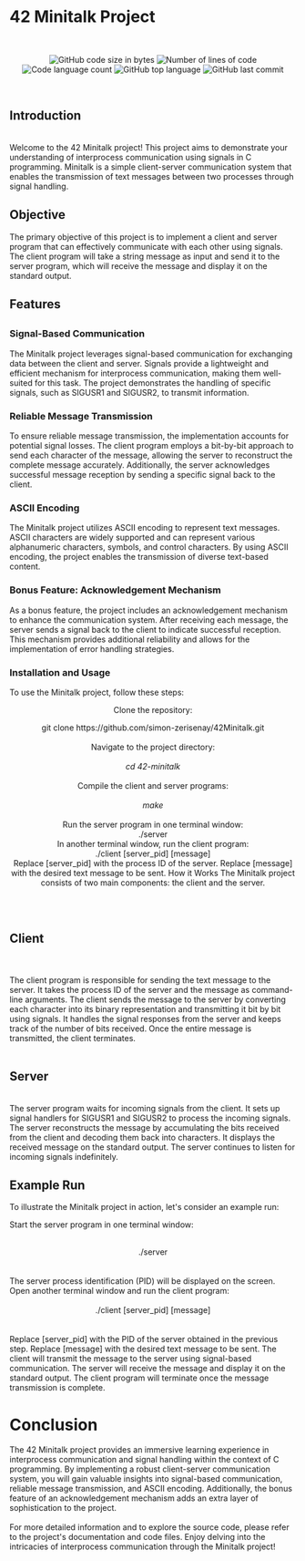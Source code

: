 <h1> 42 Minitalk Project </h1>
<br/>
<p align="center">
	<img alt="GitHub code size in bytes" src="https://img.shields.io/github/languages/code-size/simon-zerisenay/42Minitalk?color=lightblue" />
	<img alt="Number of lines of code" src="https://img.shields.io/tokei/lines/github/simon-zerisenay/42Minitalk?color=critical" />
	<img alt="Code language count" src="https://img.shields.io/github/languages/count/simon-zerisenay/42Minitalk?color=yellow" />
	<img alt="GitHub top language" src="https://img.shields.io/github/languages/top/simon-zerisenay/42Minitalk?color=blue" />
	<img alt="GitHub last commit" src="https://img.shields.io/github/last-commit/simon-zerisenay/42Minitalk?color=green" />
</p>
<br/> 
<h2>Introduction</h2> 
<br/>  
Welcome to the 42 Minitalk project! This project aims to demonstrate your understanding of interprocess communication using signals in C programming. Minitalk is a simple client-server communication system that enables the transmission of text messages between two processes through signal handling.

<h2>Objective</h2> 
The primary objective of this project is to implement a client and server program that can effectively communicate with each other using signals. The client program will take a string message as input and send it to the server program, which will receive the message and display it on the standard output.

<h2>Features<h2>    
  <h3>Signal-Based Communication</h3> 
The Minitalk project leverages signal-based communication for exchanging data between the client and server. Signals provide a lightweight and efficient mechanism for interprocess communication, making them well-suited for this task. The project demonstrates the handling of specific signals, such as SIGUSR1 and SIGUSR2, to transmit information.
 
<h3>Reliable Message Transmission</h3>
To ensure reliable message transmission, the implementation accounts for potential signal losses. The client program employs a bit-by-bit approach to send each character of the message, allowing the server to reconstruct the complete message accurately. Additionally, the server acknowledges successful message reception by sending a specific signal back to the client.

<h3>ASCII Encoding</h3> 
The Minitalk project utilizes ASCII encoding to represent text messages. ASCII characters are widely supported and can represent various alphanumeric characters, symbols, and control characters. By using ASCII encoding, the project enables the transmission of diverse text-based content.
  
<h3>Bonus Feature: Acknowledgement Mechanism</h3>  
As a bonus feature, the project includes an acknowledgement mechanism to enhance the communication system. After receiving each message, the server sends a signal back to the client to indicate successful reception. This mechanism provides additional reliability and allows for the implementation of error handling strategies.

<h3>Installation and Usage</h3>
To use the Minitalk project, follow these steps:
<div align="center">
  <p>Clone the repository:<p> 
                                          git clone https://github.com/simon-zerisenay/42Minitalk.git
<br/>
   <br>
  Navigate to the project directory: 
  <br/>
   <br> 
  <i>             cd 42-minitalk </i>
  <br/>
   <br>
Compile the client and server programs: 
  <br/>
   <br>
  <i>make </i>
  </br>
   <br>
Run the server program in one terminal window: 
     <br>
  ./server
     <br/>
In another terminal window, run the client program:
     <br/>
  ./client [server_pid] [message]
   <br>
  Replace [server_pid] with the process ID of the server.
Replace [message] with the desired text message to be sent.
How it Works
The Minitalk project consists of two main components: the client and the server.
 <br>
   <br>
  </div>
  <br/>
<h2>Client</h2>
 <br>
   <br>
  The client program is responsible for sending the text message to the server. It takes the process ID of the server and the message as command-line arguments. The client sends the message to the server by converting each character into its binary representation and transmitting it bit by bit using signals. It handles the signal responses from the server and keeps track of the number of bits received. Once the entire message is transmitted, the client terminates.
<br>
   <br>
  <h2>Server</h2>
  <br>
The server program waits for incoming signals from the client. It sets up signal handlers for SIGUSR1 and SIGUSR2 to process the incoming signals. The server reconstructs the message by accumulating the bits received from the client and decoding them back into characters. It displays the received message on the standard output. The server continues to listen for incoming signals indefinitely.
<br>
  <h2>Example Run</h2>
To illustrate the Minitalk project in action, let's consider an example run:

Start the server program in one terminal window:
  <br/>
  <br>
  <div align="center"> ./server </div>
  <br/>
  <br>
The server process identification (PID) will be displayed on the screen.
Open another terminal window and run the client program: 
  <br/>
  <br/>
  <div align="center"> ./client [server_pid] [message] </div>
<br/>
  <br/>
  Replace [server_pid] with the PID of the server obtained in the previous step.
Replace [message] with the desired text message to be sent.
The client will transmit the message to the server using signal-based communication.
The server will receive the message and display it on the standard output.
The client program will terminate once the message transmission is complete.
  <h1> Conclusion </h1>
The 42 Minitalk project provides an immersive learning experience in interprocess communication and signal handling within the context of C programming. By implementing a robust client-server communication system, you will gain valuable insights into signal-based communication, reliable message transmission, and ASCII encoding. Additionally, the bonus feature of an acknowledgement mechanism adds an extra layer of sophistication to the project.
<br/>
  <br/>
For more detailed information and to explore the source code, please refer to the project's documentation and code files. Enjoy delving into the intricacies of interprocess communication through the Minitalk project!
<br/>
